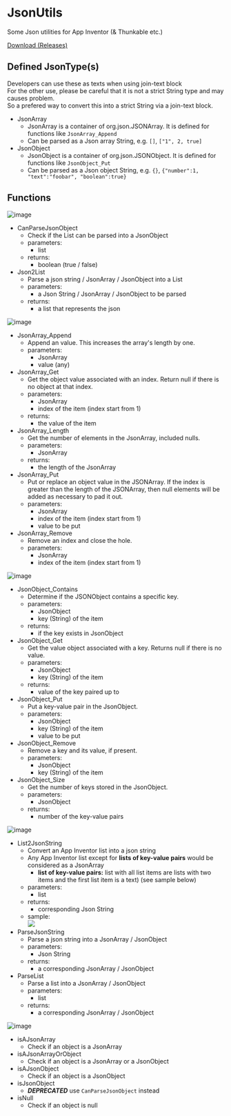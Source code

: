 # JsonUtils

Some Json utilities for App Inventor (& Thunkable etc.)

[Download (Releases)](https://github.com/OpenSourceAIX/JsonUtils/releases)

## Defined JsonType(s)

Developers can use these as texts when using join-text block  
For the other use, please be careful that it is not a strict String type and may causes problem.  
So a prefered way to convert this into a strict String via a join-text block.

* JsonArray
    * JsonArray is a container of org.json.JSONArray. It is defined for functions like `JsonArray_Append`
    * Can be parsed as a Json array String, e.g. `[]`, `["1", 2, true]`
* JsonObject
    * JsonObject is a container of org.json.JSONObject. It is defined for functions like `JsonObject_Put`
    * Can be parsed as a Json object String, e.g. `{}`, `{"number":1, "text":"foobar", "boolean":true}`

## Functions

![image](https://user-images.githubusercontent.com/22613139/44954326-fb764f00-aed2-11e8-9867-b1bee527ebf0.png)

* CanParseJsonObject
    * Check if the List can be parsed into a JsonObject
    * parameters:
        * list
    * returns:
        * boolean (true / false)
* Json2List
    * Parse a json string / JsonArray / JsonObject into a List
    * parameters:
        * a Json String / JsonArray / JsonObject to be parsed
    * returns:
        * a list that represents the json

![image](https://user-images.githubusercontent.com/22613139/44954323-edc0c980-aed2-11e8-85ac-ee28980c5cfd.png)

* JsonArray_Append
    * Append an value. This increases the array's length by one.
    * parameters:
        * JsonArray
        * value (any)
* JsonArray_Get
    * Get the object value associated with an index. Return null if there is no object at that index.
    * parameters:
        * JsonArray
        * index of the item (index start from 1)
    * returns:
        * the value of the item
* JsonArray_Length
    * Get the number of elements in the JsonArray, included nulls.
    * parameters:
        * JsonArray
    * returns:
        * the length of the JsonArray
* JsonArray_Put
    * Put or replace an object value in the JSONArray. If the index is greater than the length of the JSONArray, then null elements will be added as necessary to pad it out.
    * parameters:
        * JsonArray
        * index of the item (index start from 1)
        * value to be put
* JsonArray_Remove
    * Remove an index and close the hole.
    * parameters:
        * JsonArray
        * index of the item (index start from 1)

![image](https://user-images.githubusercontent.com/22613139/44954312-cc5fdd80-aed2-11e8-8d7b-fb933d5af9da.png)

* JsonObject_Contains
    * Determine if the JSONObject contains a specific key.
    * parameters:
        * JsonObject
        * key (String) of the item
    * returns:
        * if the key exists in JsonObject
* JsonObject_Get
    * Get the value object associated with a key. Returns null if there is no value.
    * parameters:
        * JsonObject
        * key (String) of the item
    * returns:
        * value of the key paired up to
* JsonObject_Put
    * Put a key-value pair in the JsonObject.
    * parameters:
        * JsonObject
        * key (String) of the item
        * value to be put
* JsonObject_Remove
    * Remove a key and its value, if present.
    * parameters:
        * JsonObject
        * key (String) of the item
* JsonObject_Size
    * Get the number of keys stored in the JsonObject.
    * parameters:
        * JsonObject
    * returns:
        * number of the key-value pairs

![image](https://user-images.githubusercontent.com/22613139/44954501-a425ae00-aed5-11e8-963b-6ae52286a613.png)

* List2JsonString
    * Convert an App Inventor list into a json string
    * Any App Inventor list except for **lists of key-value pairs** would be considered as a JsonArray
        * **list of key-value pairs:** list with all list items are lists with two items and the first list item is a text) (see sample below)
    * parameters:
        * list 
    * returns:
        * corresponding Json String
    * sample:  
      ![](https://user-images.githubusercontent.com/22613139/44947212-54df6f00-ae3c-11e8-86e6-50bc0d462a69.png)
* ParseJsonString
    * Parse a json string into a JsonArray / JsonObject
    * parameters:
        * Json String
    * returns:
        * a corresponding JsonArray / JsonObject
* ParseList
    * Parse a list into a JsonArray / JsonObject
    * parameters:
        * list
    * returns:
        * a corresponding JsonArray / JsonObject

![image](https://user-images.githubusercontent.com/22613139/44956212-fb864700-aef2-11e8-920b-73348de50434.png)

* isAJsonArray
    * Check if an object is a JsonArray
* isAJsonArrayOrObject
    * Check if an object is a JsonArray or a JsonObject
* isAJsonObject
    * Check if an object is a JsonObject
* isJsonObject
    * ***DEPRECATED*** use `CanParseJsonObject` instead
* isNull
    * Check if an object is null
